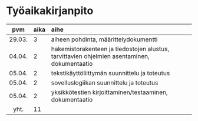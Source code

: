 # Työaikakirjanpito

| pvm | aika | aihe |
|:------:|:----|:----|
| 29.03. | 3   | aiheen pohdinta, määrittelydokumentti |
| 04.04. | 2   | hakemistorakenteen ja tiedostojen alustus, tarvittavien ohjelmien asentaminen, dokumentaatio |
| 05.04. | 2   | tekstikäyttöliittymän suunnittelu ja toteutus |
| 05.04. | 2   | sovelluslogiikan suunnittelu ja toteutus |
| 05.04. | 2   | yksikkötestien kirjoittaminen/testaaminen, dokumentaatio |
| yht.   | 11  | |
